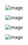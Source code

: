 ![image](https://github.com/bilal-ozgur/Learning_HTML-and-CSS/assets/130503711/bd5c3d23-fb2c-4ad2-8014-4ede13a3d512)

![image](https://github.com/bilal-ozgur/Learning_HTML-and-CSS/assets/130503711/dc52884c-e429-4c13-97cf-3bdaa696a098)

![image](https://github.com/bilal-ozgur/Learning_HTML-and-CSS/assets/130503711/0e41128b-1ae9-426c-8816-4a513ad9bea5)

![image](https://github.com/bilal-ozgur/Learning_HTML-and-CSS/assets/130503711/8ed10b1c-b843-4ec4-9386-a2b156df955d)

